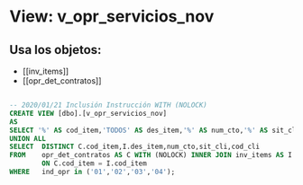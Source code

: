 # View: v_opr_servicios_nov

## Usa los objetos:
- [[inv_items]]
- [[opr_det_contratos]]

```sql

-- 2020/01/21 Inclusión Instrucción WITH (NOLOCK)
CREATE VIEW [dbo].[v_opr_servicios_nov]
AS
SELECT '%' AS cod_item,'TODOS' AS des_item,'%' AS num_cto,'%' AS sit_cli,'%' AS cod_cli
UNION ALL
SELECT	DISTINCT C.cod_item,I.des_item,num_cto,sit_cli,cod_cli
FROM	opr_det_contratos AS C WITH (NOLOCK) INNER JOIN inv_items AS I WITH (NOLOCK)
		ON C.cod_item = I.cod_item
WHERE	ind_opr in ('01','02','03','04');

```
